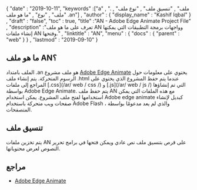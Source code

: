 {
  "date" : "2019-10-11",
  "keywords" :["a" , ". ملف" , "تنسيق ملف" , "نوع ملف" , "ملف" , "نوع" , "ما هو ملف .an"] ,
  "author" : {
    "display_name" : "Kashif Iqbal"
} ,
  "draft" : "false",
  "toc" : true,
  "title" :"AN - Adobe Edge Animate Project File" ,
  "description" :"تعرف على ما هو ملف AN وواجهات برمجة التطبيقات التي يمكنها إنشاء ملفات AN وفتحها." ,
  "linktitle" : "AN",
  "menu" : {
    "docs" : {
      "parent" : "web"
}
} ,
  "lastmod" : "2019-09-10"
}

## ما هو ملف AN؟

الملف بامتداد .an هو ملف مشروع [Adobe Edge Animate](https://www.adobe.com/products/animate.html) يحتوي على معلومات حول الرسوم المتحركة. يتم إنشاء ملف .html عندما يتم حفظ المشروع الذي يحتوي على المراجع إلى ملفات [.css](/ar/ web / css /) و [.js](/ar/ web / js /) التي تم إنشاؤها بواسطة Adobe Edge Animate. يتم حفظ ملف AN مع هذه الملفات التي يمكن استخدامها لفتح ملف المشروع. يمكن استخدام Adobe edge animate كبديل لإنشاء صفحات ويب متحركة باستخدام Adobe Flash ، والذي لم يعد مدعومًا بواسطة المتصفحات.

## تنسيق ملف

يتم تخزين ملفات AN على قرص بتنسيق ملف نص عادي ويمكن فتحها في برامج تحرير النصوص لعرض محتوياتها.

## مراجع

* [Adobe Edge Animate](https://www.adobe.com/products/animate.html)

